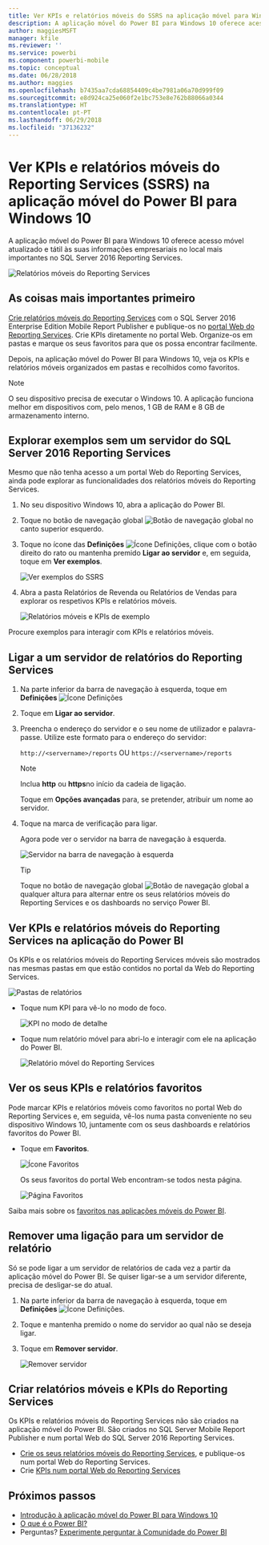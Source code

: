 ```yaml
---
title: Ver KPIs e relatórios móveis do SSRS na aplicação móvel para Windows 10 - Power BI
description: A aplicação móvel do Power BI para Windows 10 oferece acesso móvel atualizado e tátil às suas informações empresariais no local mais importantes.
author: maggiesMSFT
manager: kfile
ms.reviewer: ''
ms.service: powerbi
ms.component: powerbi-mobile
ms.topic: conceptual
ms.date: 06/28/2018
ms.author: maggies
ms.openlocfilehash: b7435aa7cda68854409c4be7981a06a70d999f09
ms.sourcegitcommit: e8d924ca25e060f2e1bc753e8e762b88066a0344
ms.translationtype: HT
ms.contentlocale: pt-PT
ms.lasthandoff: 06/29/2018
ms.locfileid: "37136232"
---
```

# <a name="view-reporting-services-ssrs-mobile-reports-and-kpis-in-the-windows-10-power-bi-mobile-app"></a>Ver KPIs e relatórios móveis do Reporting Services (SSRS) na aplicação móvel do Power BI para Windows 10
A aplicação móvel do Power BI para Windows 10 oferece acesso móvel atualizado e tátil às suas informações empresariais no local mais importantes no SQL Server 2016 Reporting Services. 

![Relatórios móveis do Reporting Services](media/mobile-app-windows-10-ssrs-kpis-mobile-reports/power-bi-ssrs-mobile-report.png)

## <a name="first-things-first"></a>As coisas mais importantes primeiro
[Crie relatórios móveis do Reporting Services](https://msdn.microsoft.com/library/mt652547.aspx) com o SQL Server 2016 Enterprise Edition Mobile Report Publisher e publique-os no [portal Web do Reporting Services](https://msdn.microsoft.com/library/mt637133.aspx). Crie KPIs diretamente no portal Web. Organize-os em pastas e marque os seus favoritos para que os possa encontrar facilmente. 

Depois, na aplicação móvel do Power BI para Windows 10, veja os KPIs e relatórios móveis organizados em pastas e recolhidos como favoritos. 

> [!NOTE]
> O seu dispositivo precisa de executar o Windows 10. A aplicação funciona melhor em dispositivos com, pelo menos, 1 GB de RAM e 8 GB de armazenamento interno.
> 
> 

## <a name="explore-samples-without-a-sql-server-2016-reporting-services-server"></a>Explorar exemplos sem um servidor do SQL Server 2016 Reporting Services
Mesmo que não tenha acesso a um portal Web do Reporting Services, ainda pode explorar as funcionalidades dos relatórios móveis do Reporting Services.

1. No seu dispositivo Windows 10, abra a aplicação do Power BI.
2. Toque no botão de navegação global ![Botão de navegação global](media/mobile-app-windows-10-ssrs-kpis-mobile-reports/powerbi_windows10_options_icon.png) no canto superior esquerdo.
3. Toque no ícone das **Definições** ![Ícone Definições](media/mobile-app-windows-10-ssrs-kpis-mobile-reports/power-bi-settings-icon.png), clique com o botão direito do rato ou mantenha premido **Ligar ao servidor** e, em seguida, toque em **Ver exemplos**.
   
   ![Ver exemplos do SSRS](media/mobile-app-windows-10-ssrs-kpis-mobile-reports/power-bi-win10-connect-ssrs-samples.png)
4. Abra a pasta Relatórios de Revenda ou Relatórios de Vendas para explorar os respetivos KPIs e relatórios móveis.
   
   ![Relatórios móveis e KPIs de exemplo](media/mobile-app-windows-10-ssrs-kpis-mobile-reports/power-bi-win10-ssrs-sample-kpis.png)

Procure exemplos para interagir com KPIs e relatórios móveis.

## <a name="connect-to-a-reporting-services-report-server"></a>Ligar a um servidor de relatórios do Reporting Services
1. Na parte inferior da barra de navegação à esquerda, toque em **Definições** ![Ícone Definições](media/mobile-app-windows-10-ssrs-kpis-mobile-reports/power-bi-settings-icon.png)
2. Toque em **Ligar ao servidor**.
3. Preencha o endereço do servidor e o seu nome de utilizador e palavra-passe. Utilize este formato para o endereço do servidor:
   
     `http://<servername>/reports` OU   `https://<servername>/reports`
   
   > [!NOTE]
   > Inclua **http** ou **https**no início da cadeia de ligação.
   > 
   > 
   
    Toque em **Opções avançadas** para, se pretender, atribuir um nome ao servidor.
4. Toque na marca de verificação para ligar. 
   
   Agora pode ver o servidor na barra de navegação à esquerda.
   
   ![Servidor na barra de navegação à esquerda](media/mobile-app-windows-10-ssrs-kpis-mobile-reports/power-bi-ssrs-mobile-report-server.png)
   
   >[!TIP]
   >Toque no botão de navegação global ![Botão de navegação global](media/mobile-app-windows-10-ssrs-kpis-mobile-reports/powerbi_windows10_options_icon.png) a qualquer altura para alternar entre os seus relatórios móveis do Reporting Services e os dashboards no serviço Power BI. 
   > 

## <a name="view-reporting-services-kpis-and-mobile-reports-in-the-power-bi-app"></a>Ver KPIs e relatórios móveis do Reporting Services na aplicação do Power BI
Os KPIs e os relatórios móveis do Reporting Services móveis são mostrados nas mesmas pastas em que estão contidos no portal da Web do Reporting Services.

![Pastas de relatórios](media/mobile-app-windows-10-ssrs-kpis-mobile-reports/power-bi-ssrs-mobile-report-folders.png)

* Toque num KPI para vê-lo no modo de foco.
  
    ![KPI no modo de detalhe](media/mobile-app-windows-10-ssrs-kpis-mobile-reports/power-bi-ssrs-mobile-report-kpis.png)
* Toque num relatório móvel para abri-lo e interagir com ele na aplicação do Power BI.
  
    ![Relatório móvel do Reporting Services](media/mobile-app-windows-10-ssrs-kpis-mobile-reports/power-bi-ssrs-mobile-report.png)

## <a name="view-your-favorite-kpis-and-reports"></a>Ver os seus KPIs e relatórios favoritos
Pode marcar KPIs e relatórios móveis como favoritos no portal Web do Reporting Services e, em seguida, vê-los numa pasta conveniente no seu dispositivo Windows 10, juntamente com os seus dashboards e relatórios favoritos do Power BI.

* Toque em **Favoritos**.
  
   ![Ícone Favoritos](media/mobile-app-windows-10-ssrs-kpis-mobile-reports/power-bi-ssrs-mobile-report-favorite-menu.png)
  
   Os seus favoritos do portal Web encontram-se todos nesta página.
  
   ![Página Favoritos](media/mobile-app-windows-10-ssrs-kpis-mobile-reports/power-bi-windows-10-ssrs-favorites.png)

Saiba mais sobre os [favoritos nas aplicações móveis do Power BI](mobile-apps-favorites.md).

## <a name="remove-a-connection-to-a-report-server"></a>Remover uma ligação para um servidor de relatório
Só se pode ligar a um servidor de relatórios de cada vez a partir da aplicação móvel do Power BI. Se quiser ligar-se a um servidor diferente, precisa de desligar-se do atual.

1. Na parte inferior da barra de navegação à esquerda, toque em **Definições** ![Ícone Definições](media/mobile-app-windows-10-ssrs-kpis-mobile-reports/power-bi-settings-icon.png).
2. Toque e mantenha premido o nome do servidor ao qual não se deseja ligar.
3. Toque em **Remover servidor**.
   
    ![Remover servidor](media/mobile-app-windows-10-ssrs-kpis-mobile-reports/power-bi-windows-10-ssrs-remove-server-menu.png)

## <a name="create-reporting-services-mobile-reports-and-kpis"></a>Criar relatórios móveis e KPIs do Reporting Services
Os KPIs e relatórios móveis do Reporting Services não são criados na aplicação móvel do Power BI. São criados no SQL Server Mobile Report Publisher e num portal Web do SQL Server 2016 Reporting Services.

* [Crie os seus relatórios móveis do Reporting Services](https://msdn.microsoft.com/library/mt652547.aspx), e publique-os num portal Web do Reporting Services.
* Crie [KPIs num portal Web do Reporting Services](https://msdn.microsoft.com/library/mt683632.aspx)

## <a name="next-steps"></a>Próximos passos
* [Introdução à aplicação móvel do Power BI para Windows 10](mobile-windows-10-phone-app-get-started.md)  
* [O que é o Power BI?](power-bi-overview.md)  
* Perguntas? [Experimente perguntar à Comunidade do Power BI](http://community.powerbi.com/)

